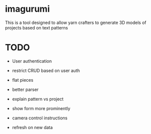 # imagurumi
This is a tool designed to allow yarn crafters to generate 3D models of projects based on text patterns

# TODO
- User authentication
- restrict CRUD based on user auth

- flat pieces
- better parser

- explain pattern vs project
- show form more prominently
- camera control instructions
- refresh on new data
